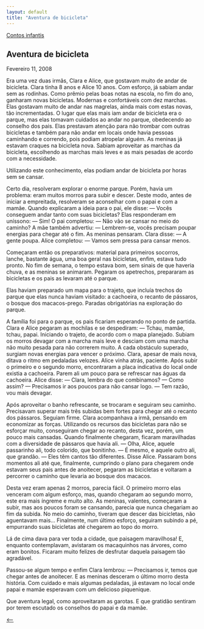 ```yaml
---
layout: default
title: "Aventura de bicicleta"
--- 
```




[Contos infantis](./)

## Aventura de bicicleta

Fevereiro 11, 2008

Era uma vez duas irmãs, Clara e Alice, que gostavam muito de andar de bicicleta. Clara tinha 8 anos e Alice 10 anos. Com esforço, já sabiam andar sem as rodinhas. Como prêmio pelas boas notas na escola, no fim do ano, ganharam novas bicicletas. Modernas e confortáveis com dez marchas. Elas gostavam muito de andar nas magrelas, ainda mais com estas novas, tão incrementadas. O lugar que elas mais iam andar de bicicleta era o parque, mas elas tomavam cuidados ao andar no parque, obedecendo ao conselho dos pais. Elas prestavam atenção para não trombar com outras bicicletas e também para não andar em locais onde havia pessoas caminhando e correndo, pois podiam atropelar alguém. As meninas já estavam craques na bicicleta nova. Sabiam aproveitar as marchas da bicicleta, escolhendo as marchas mais leves e as mais pesadas de acordo com a necessidade.

Utilizando este conhecimento, elas podiam andar de bicicleta por horas sem se cansar.

Certo dia, resolveram explorar o enorme parque. Porém, havia um problema: eram muitos morros para subir e descer. Deste modo, antes de iniciar a empreitada, resolveram se aconselhar com o papai e com a mamãe. Quando explicaram a ideia para o pai, ele disse: — Vocês conseguem andar tanto com suas bicicletas? Elas responderam em uníssono: — Sim! O pai completou: — Não vão se cansar no meio do caminho? A mãe também advertiu: — Lembrem-se, vocês precisam poupar energias para chegar até o fim. As meninas pensaram. Clara disse: — A gente poupa. Alice completou: — Vamos sem pressa para cansar menos.

Começaram então os preparativos: material para primeiros socorros, lanche, bastante água, uma boa geral nas bicicletas, enfim, estava tudo pronto. No fim de semana, o tempo estava bom, sem sinais de que haveria chuva, e as meninas se animaram. Pegaram os apetrechos, prepararam as bicicletas e os pais as levaram até o parque.

Elas haviam preparado um mapa para o trajeto, que incluía trechos do parque que elas nunca haviam visitado: a cachoeira, o recanto de pássaros, o bosque dos macacos-prego. Paradas obrigatórias na exploração do parque.

A família foi para o parque, os pais ficariam esperando no ponto de partida. Clara e Alice pegaram as mochilas e se despediram: — Tchau, mamãe, tchau, papai. Iniciando o trajeto, de acordo com o mapa planejado. Subiam os morros devagar com a marcha mais leve e desciam com uma marcha não muito pesada para não correrem muito. A cada obstáculo superado, surgiam novas energias para vencer o próximo. Clara, apesar de mais nova, ditava o ritmo em pedaladas velozes. Alice vinha atrás, paciente. Após subir o primeiro e o segundo morro, encontraram a placa indicativa do local onde existia a cachoeira. Parem ali um pouco para se refrescar nas águas da cachoeira. Alice disse: — Clara, lembra do que combinamos? — Como assim? — Precisamos ir aos poucos para não cansar logo. — Tem razão, vou mais devagar.

Após aproveitar o banho refrescante, se trocaram e seguiram seu caminho. Precisavam superar mais três subidas bem fortes para chegar até o recanto dos pássaros. Seguiam firme. Clara acompanhava a irmã, pensando em economizar as forças. Utilizando os recursos das bicicletas para não se esforçar muito, conseguiram chegar ao recanto, desta vez, porém, um pouco mais cansadas. Quando finalmente chegaram, ficaram maravilhadas com a diversidade de pássaros que havia ali. — Olha, Alice, aquele passarinho ali, todo colorido, que bonitinho. — É mesmo, e aquele outro ali, que grandão. — Eles têm cantos tão diferentes. Disse Alice. Passaram bons momentos ali até que, finalmente, cumprindo o plano para chegarem onde estavam seus pais antes de anoitecer, pegaram as bicicletas e voltaram a percorrer o caminho que levaria ao bosque dos macacos.

Desta vez eram apenas 2 morros, parecia fácil. O primeiro morro elas venceram com algum esforço, mas, quando chegaram ao segundo morro, este era mais íngreme e muito alto. As meninas, valentes, começaram a subir, mas aos poucos foram se cansando, parecia que nunca chegariam ao fim da subida. No meio do caminho, tiveram que descer das bicicletas, não aguentavam mais… Finalmente, num último esforço, seguiram subindo a pé, empurrando suas bicicletas até chegarem ao topo do morro.

Lá de cima dava para ver toda a cidade, que paisagem maravilhosa! E, enquanto contemplavam, avistaram os macaquinhos nas árvores, como eram bonitos. Ficaram muito felizes de desfrutar daquela paisagem tão agradável.

Passou-se algum tempo e enfim Clara lembrou: — Precisamos ir, temos que chegar antes de anoitecer. E as meninas desceram o último morro desta história. Com cuidado e mais algumas pedaladas, já estavam no local onde papai e mamãe esperavam com um delicioso piquenique.

Que aventura legal, como aproveitaram as garotas. E que gratidão sentiram por terem escutado os conselhos do papai e da mamãe.

[<--](./)